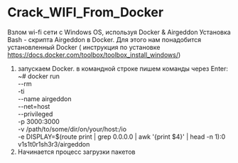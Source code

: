 # Crack_WIFI_From_Docker
Взлом wi-fi сети с Windows OS, используя Docker & Airgeddon
Установка Bash - скрипта Airgeddon в Docker.
Для этого нам понадобится установленный Docker ( инструкция по установке https://docs.docker.com/toolbox/toolbox_install_windows/)
1. запускаем Docker.
в командной строке пишем команды через Enter:
  ~# docker run \
  --rm \
  -ti \
  --name airgeddon \
  --net=host \
  --privileged \
  -p 3000:3000 \
  -v /path/to/some/dir/on/your/host:/io \
  -e DISPLAY=$(route print | grep 0.0.0.0 | awk '{print $4}' | head -n 1):0 \
  v1s1t0r1sh3r3/airgeddon
2. Начинается процесс загрузки пакетов 
